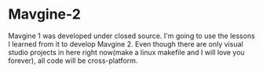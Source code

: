 Mavgine-2
=========

Mavgine 1 was developed under closed source. I&#39;m going to use the lessons I learned from it to develop Mavgine 2.
Even though there are only visual studio projects in here right now(make a linux makefile and I will love you forever), all code will be cross-platform.